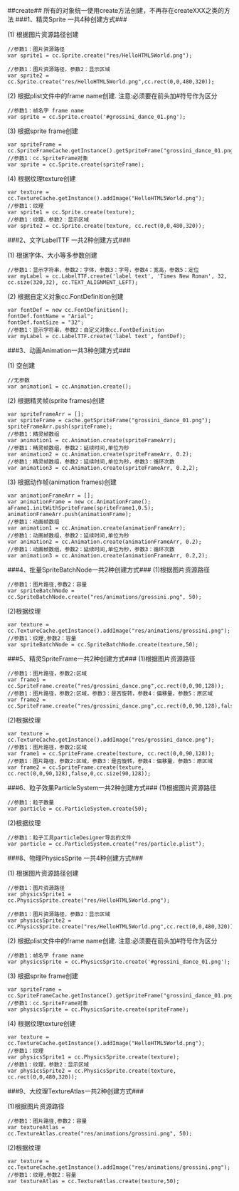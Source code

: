 ##create##
所有的对象统一使用create方法创建，不再存在createXXX之类的方法
###1、精灵Sprite 一共4种创建方式###

(1) 根据图片资源路径创建

    //参数1：图片资源路径
    var sprite1 = cc.Sprite.create("res/HelloHTML5World.png");

    //参数1：图片资源路径，参数2：显示区域
    var sprite2 = cc.Sprite.create("res/HelloHTML5World.png",cc.rect(0,0,480,320));

(2) 根据plist文件中的frame name创建. 注意:必须要在前头加#符号作为区分

    //参数1：帧名字 frame name
    var sprite = cc.Sprite.create('#grossini_dance_01.png');

(3) 根据sprite frame创建

    var spriteFrame = cc.SpriteFrameCache.getInstance().getSpriteFrame("grossini_dance_01.png");
    //参数1：cc.SpriteFrame对象
    var sprite = cc.Sprite.create(spriteFrame);

(4) 根据纹理texture创建

    var texture = cc.TextureCache.getInstance().addImage("HelloHTML5World.png");
    //参数1：纹理
    var sprite1 = cc.Sprite.create(texture);
    //参数1：纹理，参数2：显示区域
    var sprite2 = cc.Sprite.create(texture, cc.rect(0,0,480,320));

###2、文字LabelTTF 一共2种创建方式###

(1) 根据字体、大小等多参数创建

    //参数1：显示字符串，参数2：字体，参数3：字号，参数4：宽高，参数5：定位
    var myLabel = cc.LabelTTF.create('label text', 'Times New Roman', 32, cc.size(320,32), cc.TEXT_ALIGNMENT_LEFT);

(2) 根据自定义对象cc.FontDefinition创建

    var fontDef = new cc.FontDefinition();
    fontDef.fontName = "Arial";
    fontDef.fontSize = "32";
    //参数1：显示字符串，参数2：自定义对象cc.FontDefinition
    var myLabel = cc.LabelTTF.create('label text', fontDef);

###3、动画Animation一共3种创建方式###

(1) 空创建

    //无参数
    var animation1 = cc.Animation.create();

(2) 根据精灵帧(sprite frames)创建

    var spriteFrameArr = [];
    var spriteFrame = cache.getSpriteFrame("grossini_dance_01.png");
    spriteFrameArr.push(spriteFrame);
    //参数1：精灵帧数组
    var animation1 = cc.Animation.create(spriteFrameArr);
    //参数1：精灵帧数组，参数2：延续时间,单位为秒
    var animation2 = cc.Animation.create(spriteFrameArr, 0.2);
    //参数1：精灵帧数组，参数2：延续时间,单位为秒，参数3：循环次数
    var animation3 = cc.Animation.create(spriteFrameArr, 0.2,2);

(3) 根据动作帧(animation frames)创建

    var animationFrameArr = [];
    var animationFrame = new cc.AnimationFrame();
    aFrame1.initWithSpriteFrame(spriteFrame1,0.5);
    animationFrameArr.push(animationFrame);
    //参数1：动画帧数组
    var animation1 = cc.Animation.create(animationFrameArr);
    //参数1：动画帧数组，参数2：延续时间,单位为秒
    var animation2 = cc.Animation.create(animationFrameArr, 0.2);
    //参数1：动画帧数组，参数2：延续时间,单位为秒，参数3：循环次数
    var animation3 = cc.Animation.create(animationFrameArr, 0.2,2);

###4、批量SpriteBatchNode一共2种创建方式###
(1)根据图片资源路径

    //参数1：图片路径,参数2：容量
    var spriteBatchNode = cc.SpriteBatchNode.create("res/animations/grossini.png", 50);
(2)根据纹理

    var texture = cc.TextureCache.getInstance().addImage("res/animations/grossini.png");
    //参数1：纹理,参数2：容量
    var spriteBatchNode = cc.SpriteBatchNode.create(texture,50);

###5、精灵SpriteFrame一共2种创建方式###
(1)根据图片资源路径

    //参数1：图片路径，参数2:区域
    var frame1 = cc.SpriteFrame.create("res/grossini_dance.png",cc.rect(0,0,90,128));
    //参数1：图片路径，参数2:区域，参数3：是否旋转，参数4：偏移量，参数5：原区域
    var frame2 = cc.SpriteFrame.create("res/grossini_dance.png",cc.rect(0,0,90,128),false,0,cc.size(90,128));
(2)根据纹理

    var texture = cc.TextureCache.getInstance().addImage("res/grossini_dance.png");
    //参数1：图片路径，参数2:区域
    var frame1 = cc.SpriteFrame.create(texture, cc.rect(0,0,90,128));
    //参数1：图片路径，参数2:区域，参数3：是否旋转，参数4：偏移量，参数5：原区域
    var frame2 = cc.SpriteFrame.create(texture, cc.rect(0,0,90,128),false,0,cc.size(90,128));

###6、粒子效果ParticleSystem一共2种创建方式###
(1)根据图片资源路径

    //参数1：粒子数量
    var particle = cc.ParticleSystem.create(50);
(2)根据纹理

    //参数1：粒子工具particleDesigner导出的文件
    var particle = cc.ParticleSystem.create("res/particle.plist");

###8、物理PhysicsSprite 一共4种创建方式###

(1) 根据图片资源路径创建

    //参数1：图片资源路径
    var physicsSprite1 = cc.PhysicsSprite.create("res/HelloHTML5World.png");

    //参数1：图片资源路径，参数2：显示区域
    var physicsSprite2 = cc.PhysicsSprite.create("res/HelloHTML5World.png",cc.rect(0,0,480,320));

(2) 根据plist文件中的frame name创建. 注意:必须要在前头加#符号作为区分

    //参数1：帧名字 frame name
    var physicsSprite = cc.PhysicsSprite.create('#grossini_dance_01.png');

(3) 根据sprite frame创建

    var spriteFrame = cc.SpriteFrameCache.getInstance().getSpriteFrame("grossini_dance_01.png");
    //参数1：cc.SpriteFrame对象
    var physicsSprite = cc.PhysicsSprite.create(spriteFrame);

(4) 根据纹理texture创建

    var texture = cc.TextureCache.getInstance().addImage("HelloHTML5World.png");
    //参数1：纹理
    var physicsSprite1 = cc.PhysicsSprite.create(texture);
    //参数1：纹理，参数2：显示区域
    var physicsSprite2 = cc.PhysicsSprite.create(texture, cc.rect(0,0,480,320));

###9、大纹理TextureAtlas一共2种创建方式###

(1)根据图片资源路径

    //参数1：图片路径,参数2：容量
    var textureAtlas = cc.TextureAtlas.create("res/animations/grossini.png", 50);
(2)根据纹理

    var texture = cc.TextureCache.getInstance().addImage("res/animations/grossini.png");
    //参数1：纹理,参数2：容量
    var textureAtlas = cc.TextureAtlas.create(texture,50);
